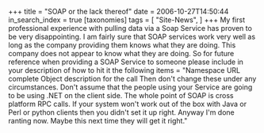 +++
title = "SOAP or the lack thereof"
date = 2006-10-27T14:50:44
in_search_index = true
[taxonomies]
tags = [
    "Site-News",
]
+++
My first professional experience with pulling data via a Soap Service has proven to be very disappointing. I am fairly sure that SOAP services work very well as long as the company providing them knows what they are doing. This company does not appear to know what they are doing. So for future reference when providing a SOAP Service to someone please include in your description of how to hit it the following items = "Namespace URL complete Object description for the call Then don't change these under any circumstances. Don't assume that the people using your Service are going to be using .NET on the client side. The whole point of SOAP is cross platform RPC calls. If your system won't work out of the box with Java or Perl or python clients then you didn't set it up right. Anyway I'm done ranting now. Maybe this next time they will get it right."
